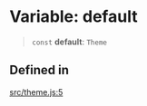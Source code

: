 # Variable: default

> `const` **default**: `Theme`

## Defined in

[src/theme.js:5](https://github.com/DhyeyMavani2003/r-blocks/blob/7e7320f10e8cdef37355f89e9ab53b89acb97f36/src/theme.js#L5)
